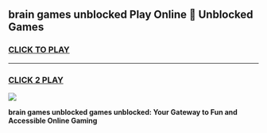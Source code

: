 
## brain games unblocked Play Online 👋 Unblocked Games
<h3>
<a href="https://premium.freeplayer.one?title=brain_games_unblocked&ref=19F">CLICK TO PLAY</a></h3>
<hr>

<h3>
<a href="https://premium.freeplayer.one?title=brain_games_unblocked&ref=19F">CLICK 2 PLAY</a>
  
</h3>

<a href="https://premium.freeplayer.one?title=brain_games_unblocked&ref=19F"><img src="https://clearcache.store/games.png"></a>


**brain games unblocked games unblocked: Your Gateway to Fun and Accessible Online Gaming**
